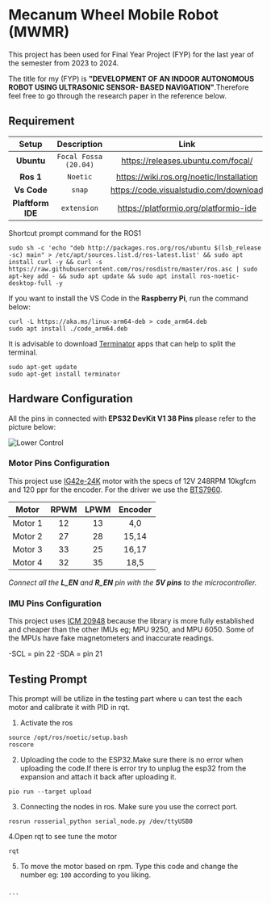 
# Mecanum Wheel Mobile Robot (MWMR)

This project has been used for Final Year Project (FYP) for the last year of the semester from 2023 to 2024. 

The title for my (FYP) is **"DEVELOPMENT OF AN INDOOR AUTONOMOUS ROBOT USING ULTRASONIC SENSOR- BASED NAVIGATION"**.Therefore feel free to go through the research paper in the reference below.








## Requirement

Setup | Description | Link
:----------: | :----: | :----------:
**Ubuntu**|`Focal Fossa (20.04)`  | https://releases.ubuntu.com/focal/
**Ros 1** |`Noetic` | https://wiki.ros.org/noetic/Installation
**Vs Code** | `snap`| https://code.visualstudio.com/download
**Plaftform IDE**| `extension`| https://platformio.org/platformio-ide

Shortcut prompt command for the ROS1
`````
sudo sh -c 'echo "deb http://packages.ros.org/ros/ubuntu $(lsb_release -sc) main" > /etc/apt/sources.list.d/ros-latest.list' && sudo apt install curl -y && curl -s https://raw.githubusercontent.com/ros/rosdistro/master/ros.asc | sudo apt-key add - && sudo apt update && sudo apt install ros-noetic-desktop-full -y
`````



If you want to install the VS Code in the **Raspberry Pi**, run the command below:


`````
curl -L https://aka.ms/linux-arm64-deb > code_arm64.deb
sudo apt install ./code_arm64.deb
``````

It is advisable to download [Terminator](https://www.howtoforge.com/how-to-install-and-use-terminator-on-ubuntu-20-04/) apps that can help to split the terminal.
`````
sudo apt-get update
sudo apt-get install terminator
`````


## Hardware Configuration

All the pins in connected with **EPS32 DevKit V1 38 Pins** please refer to the picture below:

![Lower Control](fyp2_schematic_diagram.drawio.png)


### Motor Pins Configuration

This project use  [IG42e-24K](https://my.cytron.io/p-12v-248rpm-10kgfcm-planetary-dc-geared-motor-with-encoder) motor with the specs of 12V 248RPM 10kgfcm and 120 ppr for the encoder. For the driver we use the [BTS7960](https://www.google.com/url?sa=t&source=web&rct=j&opi=89978449&url=https://www.handsontec.com/dataspecs/module/BTS7960%2520Motor%2520Driver.pdf&ved=2ahUKEwiyi_33vpaFAxUm2DgGHY61DuQQFnoECCAQAQ&usg=AOvVaw0IWVR-1gosuocPG1Wmpnxk).

Motor | RPWM | LPWM | Encoder 
:----------: | :----: | :----------:| :----------: 
| Motor 1 |12 |13 |4,0
| Motor 2 |27|28 |15,14
| Motor 3 |33 |25 |16,17
| Motor 4 |32 |35 |18,5

*Connect all the **L_EN** and **R_EN** pin with the **5V pins** to the microcontroller.*

### IMU Pins Configuration
This project uses [ICM 20948](https://www.adafruit.com/product/4554) because the library is more fully established and cheaper than the other IMUs eg; MPU 9250, and MPU 6050. Some of the MPUs have fake magnetometers and inaccurate readings.

-SCL = pin 22
-SDA = pin 21

## Testing Prompt

This prompt will be utilize in the testing part where u can test the each motor and calibrate it with PID in rqt.

1. Activate the ros 
`````
source /opt/ros/noetic/setup.bash
roscore
`````
2. Uploading the code to the ESP32.Make sure there is no error when uploading the code.If there is error try to unplug the esp32 from the expansion and attach it back after uploading it.

`````
pio run --target upload
`````

3. Connecting the nodes in ros. Make sure you use the correct port.
``````
rosrun rosserial_python serial_node.py /dev/ttyUSB0
``````

4.Open rqt to see tune the motor 
````
rqt
`````
5. To move the motor based on rpm. Type this code and change the number eg: ``100`` according to you liking.
````

```














